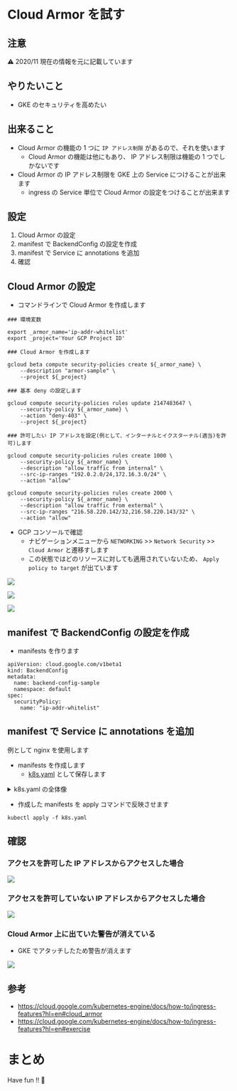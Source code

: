 # Cloud Armor を試す

## 注意

:warning: 2020/11 現在の情報を元に記載しています

## やりたいこと

+ GKE のセキュリティを高めたい

## 出来ること

+ Cloud Armor の機能の 1 つに `IP アドレス制限` があるので、それを使います
  + Cloud Armor の機能は他にもあり、 IP アドレス制限は機能の 1 つでしかないです
+ Cloud Armor の IP アドレス制限を GKE 上の Service につけることが出来ます
  + ingress の Service 単位で Cloud Armor の設定をつけることが出来ます

## 設定

1. Cloud Armor の設定
1. manifest で BackendConfig の設定を作成
1. manifest で Service に annotations を追加
1. 確認

## Cloud Armor の設定

+ コマンドラインで Cloud Armor を作成します

```
### 環境変数

export _armor_name='ip-addr-whitelist'
export _project='Your GCP Project ID'

```
```
### Cloud Armor を作成します

gcloud beta compute security-policies create ${_armor_name} \
    --description "armor-sample" \
    --project ${_project}
```
```
### 基本 deny の設定します

gcloud compute security-policies rules update 2147483647 \
    --security-policy ${_armor_name} \
    --action "deny-403" \
    --project ${_project}
```
```
### 許可したい IP アドレスを設定(例として、インターナルとイクスターナル(適当)を許可)します

gcloud compute security-policies rules create 1000 \
    --security-policy ${_armor_name} \
    --description "allow traffic from internal" \
    --src-ip-ranges "192.0.2.0/24,172.16.3.0/24" \
    --action "allow"

gcloud compute security-policies rules create 2000 \
    --security-policy ${_armor_name} \
    --description "allow traffic from extermal" \
    --src-ip-ranges "216.58.220.142/32,216.58.220.143/32" \
    --action "allow"
```

+ GCP コンソールで確認
  + ナビゲーションメニューから `NETWORKING` >> `Network Security` >> `Cloud Armor` と遷移すします
  + この状態ではどのリソースに対しても適用されていないため、 `Apply policy to target` が出ています

![](./feature-cloud-armor-01.png)

![](./feature-cloud-armor-02.png)

![](./feature-cloud-armor-03.png)

## manifest で BackendConfig の設定を作成

+ manifests を作ります

```
apiVersion: cloud.google.com/v1beta1
kind: BackendConfig
metadata:
  name: backend-config-sample
  namespace: default
spec:
  securityPolicy:
    name: "ip-addr-whitelist"
```

## manifest で Service に annotations を追加

例として nginx を使用します

+ manifests を作成します
  + [k8s.yaml](./k8s.yaml) として保存します

<details>
<summary>k8s.yaml の全体像</summary>


```
apiVersion: apps/v1
kind: Deployment
metadata:
  name: nginx-deployment
  namespace: default
  labels:
    app: nginx
    env: sample
spec:
  replicas: 1
  selector:
    matchLabels:
      app: nginx
      env: sample
  template:
    metadata:
      labels:
        app: nginx
        env: sample
    spec:
      containers:
      - name: nginx
        image: nginx
        ports:
        - containerPort: 80

---

apiVersion: v1
kind: Service
metadata:
  name: nginx-service
  namespace: default
  labels:
    app: nginx
    env: sample
  annotations:
    beta.cloud.google.com/backend-config: '{
      "ports": {
        "8080":"backend-config-sample"
      }
    }'
spec:
  type: NodePort
  selector:
    app: nginx
    env: sample
  ports:
    - port: 8080
      targetPort: 80

---

apiVersion: extensions/v1beta1
kind: Ingress
metadata:
  name: nginx-ingress
  namespace: default
  labels:
    app: nginx
    env: sample
spec:
  rules:
  - http:
      paths:
      - path: /*
        backend:
          serviceName: nginx-service
          servicePort: 8080

```

</details>

+ 作成した manifests を apply コマンドで反映させます

```
kubectl apply -f k8s.yaml
```

## 確認

### アクセスを許可した IP アドレスからアクセスした場合

![](./feature-cloud-armor-04.png)

### アクセスを許可していない IP アドレスからアクセスした場合

![](./feature-cloud-armor-05.png)

### Cloud Armor 上に出ていた警告が消えている

+ GKE でアタッチしたため警告が消えます

![](./feature-cloud-armor-06.png)


## 参考

+ https://cloud.google.com/kubernetes-engine/docs/how-to/ingress-features?hl=en#cloud_armor
+ https://cloud.google.com/kubernetes-engine/docs/how-to/ingress-features?hl=en#exercise

# まとめ

Have fun !! :raised_hands: 
